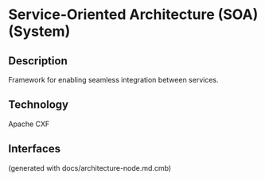 # Service-Oriented Architecture (SOA) (System)
## Description
Framework for enabling seamless integration between services.

## Technology
Apache CXF


## Interfaces


(generated with docs/architecture-node.md.cmb)

